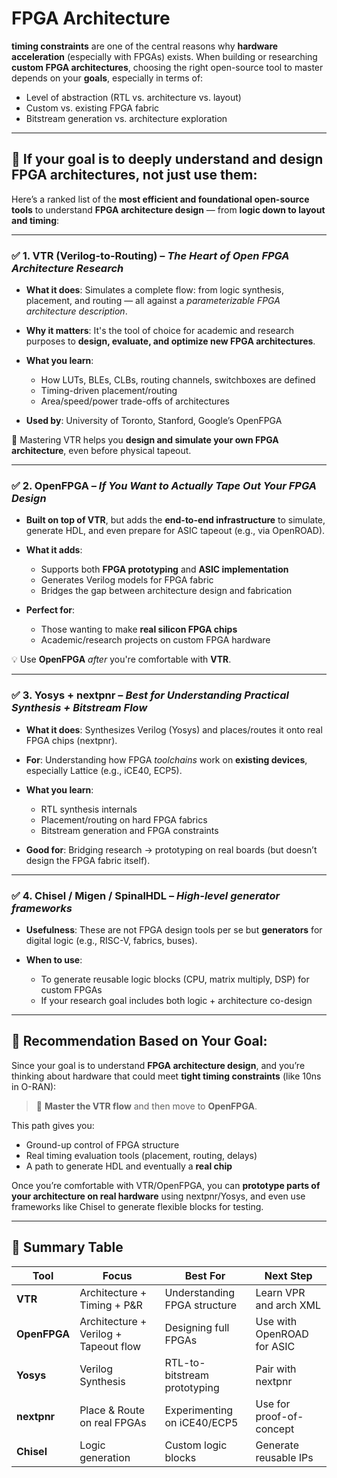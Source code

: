 # FPGA Architecture

**timing constraints** are one of the central reasons why **hardware acceleration** (especially with FPGAs) exists. When building or researching **custom FPGA architectures**, choosing the right open-source tool to master depends on your **goals**, especially in terms of:

* Level of abstraction (RTL vs. architecture vs. layout)
* Custom vs. existing FPGA fabric
* Bitstream generation vs. architecture exploration

---

## 🎯 **If your goal is to deeply understand and design FPGA architectures**, not just use them:

Here’s a ranked list of the **most efficient and foundational open-source tools** to understand **FPGA architecture design** — from **logic down to layout and timing**:

---

### ✅ **1. VTR (Verilog-to-Routing)** – *The Heart of Open FPGA Architecture Research*

* **What it does**: Simulates a complete flow: from logic synthesis, placement, and routing — all against a *parameterizable FPGA architecture description*.
* **Why it matters**: It's the tool of choice for academic and research purposes to **design, evaluate, and optimize new FPGA architectures**.
* **What you learn**:

  * How LUTs, BLEs, CLBs, routing channels, switchboxes are defined
  * Timing-driven placement/routing
  * Area/speed/power trade-offs of architectures
* **Used by**: University of Toronto, Stanford, Google’s OpenFPGA

📘 Mastering VTR helps you **design and simulate your own FPGA architecture**, even before physical tapeout.

---

### ✅ **2. OpenFPGA** – *If You Want to Actually Tape Out Your FPGA Design*

* **Built on top of VTR**, but adds the **end-to-end infrastructure** to simulate, generate HDL, and even prepare for ASIC tapeout (e.g., via OpenROAD).
* **What it adds**:

  * Supports both **FPGA prototyping** and **ASIC implementation**
  * Generates Verilog models for FPGA fabric
  * Bridges the gap between architecture design and fabrication
* **Perfect for**:

  * Those wanting to make **real silicon FPGA chips**
  * Academic/research projects on custom FPGA hardware

💡 Use **OpenFPGA** *after* you're comfortable with **VTR**.

---

### ✅ **3. Yosys + nextpnr** – *Best for Understanding Practical Synthesis + Bitstream Flow*

* **What it does**: Synthesizes Verilog (Yosys) and places/routes it onto real FPGA chips (nextpnr).
* **For**: Understanding how FPGA *toolchains* work on **existing devices**, especially Lattice (e.g., iCE40, ECP5).
* **What you learn**:

  * RTL synthesis internals
  * Placement/routing on hard FPGA fabrics
  * Bitstream generation and FPGA constraints
* **Good for**: Bridging research → prototyping on real boards (but doesn’t design the FPGA fabric itself).

---

### ✅ **4. Chisel / Migen / SpinalHDL** – *High-level generator frameworks*

* **Usefulness**: These are not FPGA design tools per se but **generators** for digital logic (e.g., RISC-V, fabrics, buses).
* **When to use**:

  * To generate reusable logic blocks (CPU, matrix multiply, DSP) for custom FPGAs
  * If your research goal includes both logic + architecture co-design

---

## 🧠 **Recommendation Based on Your Goal**:

Since your goal is to understand **FPGA architecture design**, and you’re thinking about hardware that could meet **tight timing constraints** (like 10ns in O-RAN):

> 🥇 **Master the VTR flow** and then move to **OpenFPGA**.

This path gives you:

* Ground-up control of FPGA structure
* Real timing evaluation tools (placement, routing, delays)
* A path to generate HDL and eventually a **real chip**

Once you’re comfortable with VTR/OpenFPGA, you can **prototype parts of your architecture on real hardware** using nextpnr/Yosys, and even use frameworks like Chisel to generate flexible blocks for testing.

---

## 🧰 Summary Table

| Tool         | Focus                                 | Best For                     | Next Step                  |
| ------------ | ------------------------------------- | ---------------------------- | -------------------------- |
| **VTR**      | Architecture + Timing + P\&R          | Understanding FPGA structure | Learn VPR and arch XML     |
| **OpenFPGA** | Architecture + Verilog + Tapeout flow | Designing full FPGAs         | Use with OpenROAD for ASIC |
| **Yosys**    | Verilog Synthesis                     | RTL-to-bitstream prototyping | Pair with nextpnr          |
| **nextpnr**  | Place & Route on real FPGAs           | Experimenting on iCE40/ECP5  | Use for proof-of-concept   |
| **Chisel**   | Logic generation                      | Custom logic blocks          | Generate reusable IPs      |
